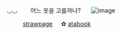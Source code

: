 <div align = "center">

  
⠀⠀⠀◡◡⠀⠀⠀어느 옷을 고를까나?⠀⠀
![image](https://files.catbox.moe/kbb4rp.gif) 

⠀⠀[strawpage](https://emilll.straw.page/)⠀⠀✿   [ atabook](https://aliceinborderlanddd.atabook.org/)⠀
